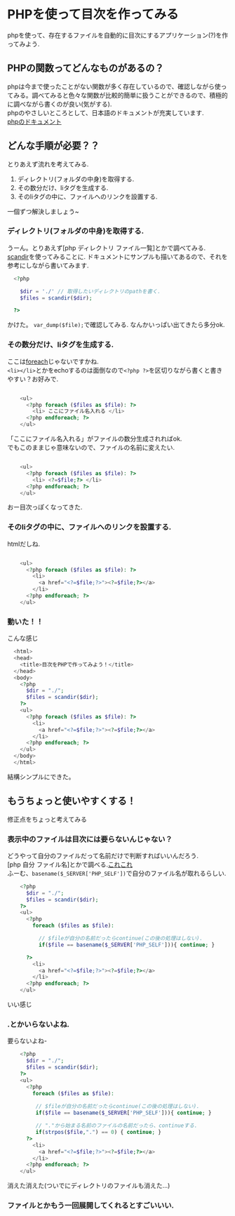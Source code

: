 # PHPを使って目次を作ってみる
phpを使って、存在するファイルを自動的に目次にするアプリケーション(?)を作ってみよう.

## PHPの関数ってどんなものがあるの？
phpは今まで使ったことがない関数が多く存在しているので、確認しながら使ってみる。調べてみると色々な関数が比較的簡単に扱うことができるので、積極的に調べながら書くのが良い(気がする).  
phpのやさしいところとして、日本語のドキュメントが充実しています.   
[phpのドキュメント](http://php.net/)  

## どんな手順が必要？？
とりあえず流れを考えてみる.

 1. ディレクトリ(フォルダの中身)を取得する.
 2. その数分だけ、liタグを生成する.
 3. そのliタグの中に、ファイルへのリンクを設置する.

一個ずつ解決しましょう~
### ディレクトリ(フォルダの中身)を取得する.
うーん。とりあえず[php ディレクトリ ファイル一覧]とかで調べてみる.  
[scandir](http://php.net/manual/ja/function.scandir.php)を使ってみることに.  ドキュメントにサンプルも描いてあるので、それを参考にしながら書いてみます.

```php
  <?php

    $dir = './' // 取得したいディレクトリのpathを書く.
    $files = scandir($dir);

  ?> 
```
かけた。
``` var_dump($file); ```で確認してみる.
なんかいっぱい出てきたら多分ok.


### その数分だけ、liタグを生成する.
ここは[foreach](php-5.md)じゃないですかね.  
  `<li></li>`とかをechoするのは面倒なので`<?php ?>`を区切りながら書くと書きやすい？お好みで.
```php

    <ul>
      <?php foreach ($files as $file): ?>
        <li> ここにファイル名入れる </li>
      <?php endforeach; ?>   
    </ul>

```
「ここにファイル名入れる」がファイルの数分生成されればok.  
でもこのままじゃ意味ないので、ファイルの名前に変えたい.
```php

    <ul>
      <?php foreach ($files as $file): ?>
        <li> <?=$file;?> </li>
      <?php endforeach; ?>   
    </ul>

```
おー目次っぽくなってきた.

### そのliタグの中に、ファイルへのリンクを設置する.
htmlだしね.
```php

    <ul>
      <?php foreach ($files as $file): ?>
        <li>
          <a href="<?=$file;?>"><?=$file;?></a>
        </li>
      <?php endforeach; ?>   
    </ul>

```

### 動いた！！
こんな感じ
```php
  <html>
  <head>
    <title>目次をPHPで作ってみよう！</title>
  </head>
  <body>
    <?php
      $dir = "./"; 
      $files = scandir($dir);
    ?>
    <ul>
      <?php foreach ($files as $file): ?>
        <li>
          <a href="<?=$file;?>"><?=$file;?></a>
        </li>
      <?php endforeach; ?>   
    </ul>
  </body>
  </html>
```
結構シンプルにできた。
## もうちょっと使いやすくする！
修正点をちょっと考えてみる
### 表示中のファイルは目次には要らないんじゃない？
どうやって自分のファイルだって名前だけで判断すればいいんだろう.  
[php 自分 ファイル名]とかで調べる.[これこれ](http://negimemo.net/1705)  
ふーむ、``` basename($_SERVER['PHP_SELF']) ```で自分のファイル名が取れるらしい.

```php
    <?php
      $dir = "./"; 
      $files = scandir($dir);
    ?>
    <ul>
      <?php 
        foreach ($files as $file): 

          // $fileが自分の名前だったらcontinue(この後の処理はしない).
          if($file == basename($_SERVER['PHP_SELF'])){ continue; }

      ?>
        <li>
          <a href="<?=$file;?>"><?=$file;?></a>
        </li>
      <?php endforeach; ?>   
    </ul>
``` 
いい感じ
### .とかいらないよね.  
要らないよね-
```php
    <?php
      $dir = "./"; 
      $files = scandir($dir);
    ?>
    <ul>
      <?php 
        foreach ($files as $file): 
        
         // $fileが自分の名前だったらcontinue(この後の処理はしない).
         if($file == basename($_SERVER['PHP_SELF'])){ continue; }

         // "."から始まる名前のファイルの名前だったら、continueする.
         if(strpos($file,".") == 0) { continue; } 
      ?>
        <li>
          <a href="<?=$file;?>"><?=$file;?></a>
        </li>
      <?php endforeach; ?>   
    </ul>
``` 
消えた消えた(ついでにディレクトリのファイルも消えた...)
### ファイルとかもう一回展開してくれるとすごいいい.




